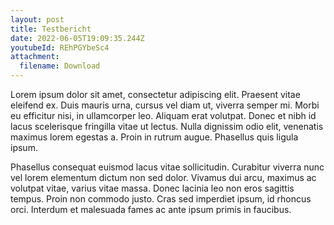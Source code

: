 ```yaml
---
layout: post
title: Testbericht
date: 2022-06-05T19:09:35.244Z
youtubeId: REhPGYbeSc4
attachment:
  filename: Download
---
```

Lorem ipsum dolor sit amet, consectetur adipiscing elit. Praesent vitae eleifend ex. Duis mauris urna, cursus vel diam ut, viverra semper mi. Morbi eu efficitur nisi, in ullamcorper leo. Aliquam erat volutpat. Donec et nibh id lacus scelerisque fringilla vitae ut lectus. Nulla dignissim odio elit, venenatis maximus lorem egestas a. Proin in rutrum augue. Phasellus quis ligula ipsum.

Phasellus consequat euismod lacus vitae sollicitudin. Curabitur viverra nunc vel lorem elementum dictum non sed dolor. Vivamus dui arcu, maximus ac volutpat vitae, varius vitae massa. Donec lacinia leo non eros sagittis tempus. Proin non commodo justo. Cras sed imperdiet ipsum, id rhoncus orci. Interdum et malesuada fames ac ante ipsum primis in faucibus.